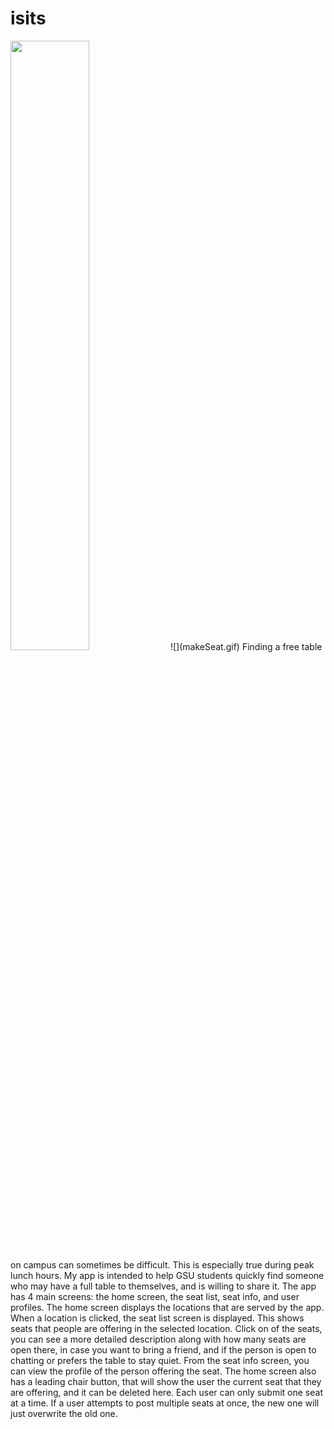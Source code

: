 # isits
<img src="makeSeat.gif" width="50%" height="50%"/>
![](makeSeat.gif)
	Finding a free table on campus can sometimes be difficult. This is especially true during peak lunch hours. My app is intended to help GSU students quickly find someone who may have a full table to themselves, and is willing to share it.
	The app has 4 main screens: the home screen, the seat list, seat info, and user profiles. The home screen displays the locations that are served by the app. When a location is clicked, the seat list screen is displayed. This shows seats that people are offering in the selected location. Click on of the seats, you can see a more detailed description along with how many seats are open there, in case you want to bring a friend, and if the person is open to chatting or prefers the table to stay quiet. From the seat info screen, you can view the profile of the person offering the seat. The home screen also has a leading chair button, that will show the user the current seat that they are offering, and it can be deleted here. Each user can only submit one seat at a time. If a user attempts to post multiple seats at once, the new one will just overwrite the old one.
